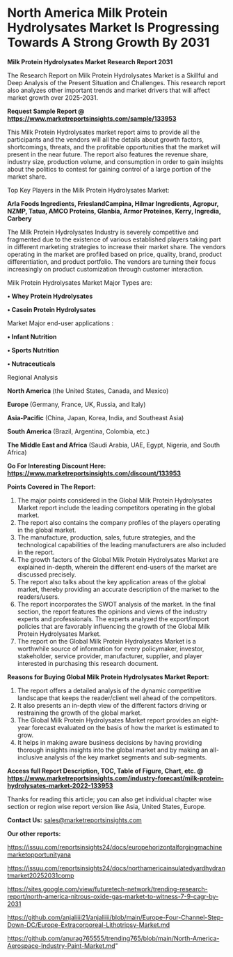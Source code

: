 # North America Milk Protein Hydrolysates Market Is Progressing Towards A Strong Growth By 2031

<strong>Milk Protein Hydrolysates Market Research Report 2031</strong>

The Research Report on Milk Protein Hydrolysates Market is a Skillful and Deep Analysis of the Present Situation and Challenges. This research report also analyzes other important trends and market drivers that will affect market growth over 2025-2031.

<strong>Request Sample Report @ <a href=https://www.marketreportsinsights.com/sample/133953>https://www.marketreportsinsights.com/sample/133953</a></strong>

This Milk Protein Hydrolysates market report aims to provide all the participants and the vendors will all the details about growth factors, shortcomings, threats, and the profitable opportunities that the market will present in the near future. The report also features the revenue share, industry size, production volume, and consumption in order to gain insights about the politics to contest for gaining control of a large portion of the market share.

Top Key Players in the Milk Protein Hydrolysates Market:

<strong>Arla Foods Ingredients, FrieslandCampina, Hilmar Ingredients, Agropur, NZMP, Tatua, AMCO Proteins, Glanbia, Armor Proteines, Kerry, Ingredia, Carbery</strong>

The Milk Protein Hydrolysates Industry is severely competitive and fragmented due to the existence of various established players taking part in different marketing strategies to increase their market share. The vendors operating in the market are profiled based on price, quality, brand, product differentiation, and product portfolio. The vendors are turning their focus increasingly on product customization through customer interaction.

Milk Protein Hydrolysates Market Major Types are:

<strong>• Whey Protein Hydrolysates

• Casein Protein Hydrolysates</strong>

Market Major end-user applications :

<strong>• Infant Nutrition

• Sports Nutrition

• Nutraceuticals</strong>

Regional Analysis

</u><strong><b>North America</b></strong> (the United States, Canada, and Mexico)

<strong><b>Europe </b></strong>(Germany, France, UK, Russia, and Italy)

<strong><b>Asia-Pacific</b></strong> (China, Japan, Korea, India, and Southeast Asia)

<strong><b>South America</b></strong> (Brazil, Argentina, Colombia, etc.)

<strong><b>The Middle East and Africa</b></strong> (Saudi Arabia, UAE, Egypt, Nigeria, and South Africa)

<strong>Go For Interesting Discount Here: <a href=https://www.marketreportsinsights.com/discount/133953>https://www.marketreportsinsights.com/discount/133953</a></strong>

<strong>Points Covered in The Report:</strong>
<ol>
  <li>The major points considered in the Global Milk Protein Hydrolysates Market report include the leading competitors operating in the global market.</li>
  <li>The report also contains the company profiles of the players operating in the global market.</li>
  <li>The manufacture, production, sales, future strategies, and the technological capabilities of the leading manufacturers are also included in the report.</li>
  <li>The growth factors of the Global Milk Protein Hydrolysates Market are explained in-depth, wherein the different end-users of the market are discussed precisely.</li>
  <li>The report also talks about the key application areas of the global market, thereby providing an accurate description of the market to the readers/users.</li>
  <li>The report incorporates the SWOT analysis of the market. In the final section, the report features the opinions and views of the industry experts and professionals. The experts analyzed the export/import policies that are favorably influencing the growth of the Global Milk Protein Hydrolysates Market.</li>
  <li>The report on the Global Milk Protein Hydrolysates Market is a worthwhile source of information for every policymaker, investor, stakeholder, service provider, manufacturer, supplier, and player interested in purchasing this research document.</li>
</ol>
<strong>Reasons for Buying Global Milk Protein Hydrolysates Market Report:</strong>

<ol>
  <li>The report offers a detailed analysis of the dynamic competitive landscape that keeps the reader/client well ahead of the competitors.</li>
  <li>It also presents an in-depth view of the different factors driving or restraining the growth of the global market.</li>
  <li>The Global Milk Protein Hydrolysates Market report provides an eight-year forecast evaluated on the basis of how the market is estimated to grow.</li>
  <li>It helps in making aware business decisions by having providing thorough insights insights into the global market and by making an all-inclusive analysis of the key market segments and sub-segments.</li>
</ol>
<strong>Access full Report Description, TOC, Table of Figure, Chart, etc. @ <a href=https://www.marketreportsinsights.com/industry-forecast/milk-protein-hydrolysates-market-2022-133953>https://www.marketreportsinsights.com/industry-forecast/milk-protein-hydrolysates-market-2022-133953</a></strong>


Thanks for reading this article; you can also get individual chapter wise section or region wise report version like Asia, United States, Europe.

<strong>Contact Us:</strong>
sales@marketreportsinsights.com

<strong>Our other reports:</strong>

<a href=https://issuu.com/reportsinsights24/docs/europehorizontalforgingmachinemarketopportunityana>https://issuu.com/reportsinsights24/docs/europehorizontalforgingmachinemarketopportunityana</a>

<a href=https://issuu.com/reportsinsights24/docs/northamericainsulatedyardhydrantmarket20252031comp>https://issuu.com/reportsinsights24/docs/northamericainsulatedyardhydrantmarket20252031comp</a>

<a href=https://sites.google.com/view/futuretech-network/trending-research-report/north-america-nitrous-oxide-gas-market-to-witness-7-9-cagr-by-2031>https://sites.google.com/view/futuretech-network/trending-research-report/north-america-nitrous-oxide-gas-market-to-witness-7-9-cagr-by-2031</a>

<a href=https://github.com/anjaliiii21/anjaliiii/blob/main/Europe-Four-Channel-Step-Down-DC/Europe-Extracorporeal-Lithotripsy-Market.md>https://github.com/anjaliiii21/anjaliiii/blob/main/Europe-Four-Channel-Step-Down-DC/Europe-Extracorporeal-Lithotripsy-Market.md</a>

<a href=https://github.com/anurag765555/trending765/blob/main/North-America-Aerospace-Industry-Paint-Market.md>https://github.com/anurag765555/trending765/blob/main/North-America-Aerospace-Industry-Paint-Market.md</a>"
